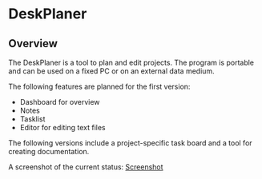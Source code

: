 # DeskPlaner

## Overview

The DeskPlaner is a tool to plan and edit projects. The program is portable and can be used on a fixed PC or on an external data medium.

The following features are planned for the first version:

- Dashboard for overview
- Notes
- Tasklist
- Editor for editing text files

The following versions include a project-specific task board and a tool for creating documentation.

A screenshot of the current status:
[Screenshot](https://github.com/der-zauberer/deskplaner/docs/screenshots/fist.png)